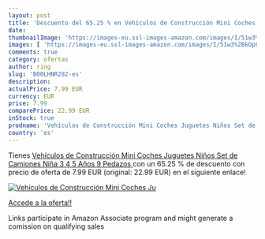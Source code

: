 ```yaml
---
layout: post
title: 'Descuento del 65.25 % en Vehículos de Construcción Mini Coches Ju'
date: 
thumbnailImage: 'https://images-eu.ssl-images-amazon.com/images/I/51w3%2BkOpLyL._SL200_.jpg'
images: [ 'https://images-eu.ssl-images-amazon.com/images/I/51w3%2BkOpLyL._SL200_.jpg' ]
comments: true
category: ofertas
author: ring
slug: 'B00LHNR282-es'
description:
actualPrice: 7.99 EUR
currency: EUR
price: 7.99
comparePrice: 22.99 EUR
inStock: true
prodname: 'Vehículos de Construcción Mini Coches Juguetes Niños Set de Camiones Niña 3 4 5 Años  9 Pedazos '
country: 'es'
---
```


Tienes [Vehículos de Construcción Mini Coches Juguetes Niños Set de Camiones Niña 3 4 5 Años  9 Pedazos ](https://www.amazon.es/dp/B00LHNR282/?tag=tolees-21) con un 65.25 % de descuento con precio de oferta de 7.99 EUR (original: 22.99 EUR) en el siguiente enlace!

[![Vehículos de Construcción Mini Coches Ju](https://images-eu.ssl-images-amazon.com/images/I/51w3%2BkOpLyL._SL200_.jpg)](https://www.amazon.es/dp/B00LHNR282/?tag=tolees-21)

[Accede a la oferta!!](https://www.amazon.es/dp/B00LHNR282/?tag=tolees-21)

Links participate in Amazon Associate program and might generate a comission on qualifying sales


